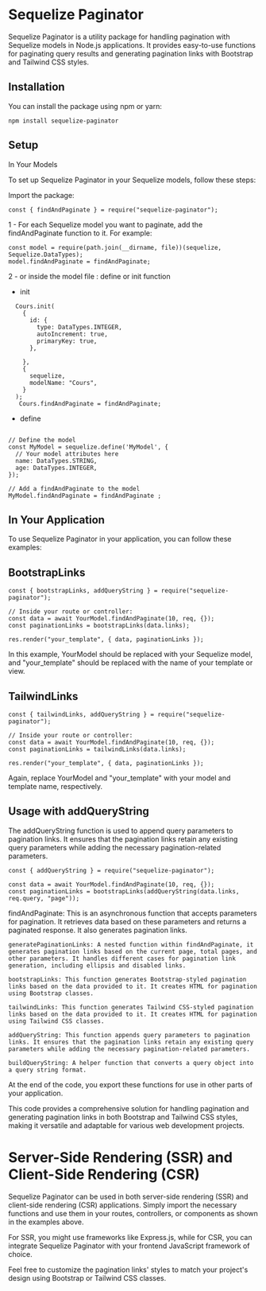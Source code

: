 # Sequelize Paginator

Sequelize Paginator is a utility package for handling pagination with Sequelize models in Node.js applications. It provides easy-to-use functions for paginating query results and generating pagination links with Bootstrap and Tailwind CSS styles.

## Installation

You can install the package using npm or yarn:

```
npm install sequelize-paginator
```


## Setup
In Your Models

To set up Sequelize Paginator in your Sequelize models, follow these steps:

Import the package:

```
const { findAndPaginate } = require("sequelize-paginator");
```
1 - For each Sequelize model you want to paginate, add the findAndPaginate function to it. For example:

```
const model = require(path.join(__dirname, file))(sequelize, Sequelize.DataTypes);
model.findAndPaginate = findAndPaginate;
```

2 - or inside the model file  : define or init function
 
  - init 
  
```
  Cours.init(
    {
      id: {
        type: DataTypes.INTEGER,
        autoIncrement: true,
        primaryKey: true,
      },

    },
    {
      sequelize,
      modelName: "Cours",
    }
  );
   Cours.findAndPaginate = findAndPaginate;

```
-  define

```

// Define the model
const MyModel = sequelize.define('MyModel', {
  // Your model attributes here
  name: DataTypes.STRING,
  age: DataTypes.INTEGER,
});

// Add a findAndPaginate to the model
MyModel.findAndPaginate = findAndPaginate ;

```



## In Your Application

To use Sequelize Paginator in your application, you can follow these examples:

## BootstrapLinks

```
const { bootstrapLinks, addQueryString } = require("sequelize-paginator");

// Inside your route or controller:
const data = await YourModel.findAndPaginate(10, req, {});
const paginationLinks = bootstrapLinks(data.links);

res.render("your_template", { data, paginationLinks });
```

In this example, YourModel should be replaced with your Sequelize model, and "your_template" should be replaced with the name of your template or view.

## TailwindLinks


```
const { tailwindLinks, addQueryString } = require("sequelize-paginator");

// Inside your route or controller:
const data = await YourModel.findAndPaginate(10, req, {});
const paginationLinks = tailwindLinks(data.links);

res.render("your_template", { data, paginationLinks });

```


Again, replace YourModel and "your_template" with your model and template name, respectively.

## Usage with addQueryString


The addQueryString function is used to append query parameters to pagination links. It ensures that the pagination links retain any existing query parameters while adding the necessary pagination-related parameters.
```
const { addQueryString } = require("sequelize-paginator");

const data = await YourModel.findAndPaginate(10, req, {});
const paginationLinks = bootstrapLinks(addQueryString(data.links, req.query, "page"));
```


findAndPaginate: This is an asynchronous function that accepts parameters for pagination. It retrieves data based on these parameters and returns a paginated response. It also generates pagination links.

    generatePaginationLinks: A nested function within findAndPaginate, it generates pagination links based on the current page, total pages, and other parameters. It handles different cases for pagination link generation, including ellipsis and disabled links.

    bootstrapLinks: This function generates Bootstrap-styled pagination links based on the data provided to it. It creates HTML for pagination using Bootstrap classes.

    tailwindLinks: This function generates Tailwind CSS-styled pagination links based on the data provided to it. It creates HTML for pagination using Tailwind CSS classes.

    addQueryString: This function appends query parameters to pagination links. It ensures that the pagination links retain any existing query parameters while adding the necessary pagination-related parameters.

    buildQueryString: A helper function that converts a query object into a query string format.

At the end of the code, you export these functions for use in other parts of your application.

This code provides a comprehensive solution for handling pagination and generating pagination links in both Bootstrap and Tailwind CSS styles, making it versatile and adaptable for various web development projects.

# Server-Side Rendering (SSR) and Client-Side Rendering (CSR)


Sequelize Paginator can be used in both server-side rendering (SSR) and client-side rendering (CSR) applications. Simply import the necessary functions and use them in your routes, controllers, or components as shown in the examples above.

For SSR, you might use frameworks like Express.js, while for CSR, you can integrate Sequelize Paginator with your frontend JavaScript framework of choice.

Feel free to customize the pagination links' styles to match your project's design using Bootstrap or Tailwind CSS classes.



